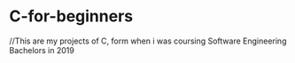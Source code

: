 # C-for-beginners
//This are my projects of C, form when i was coursing Software Engineering Bachelors in 2019
